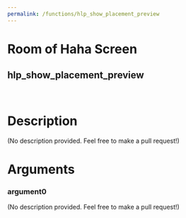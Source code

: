 ```yaml
---
permalink: /functions/hlp_show_placement_preview
---
```

# Room of Haha Screen  
## hlp_show_placement_preview  
&nbsp;  
# Description  
(No description provided. Feel free to make a pull request!) 
&nbsp;  
# Arguments
### argument0
(No description provided. Feel free to make a pull request!)
&nbsp;  


